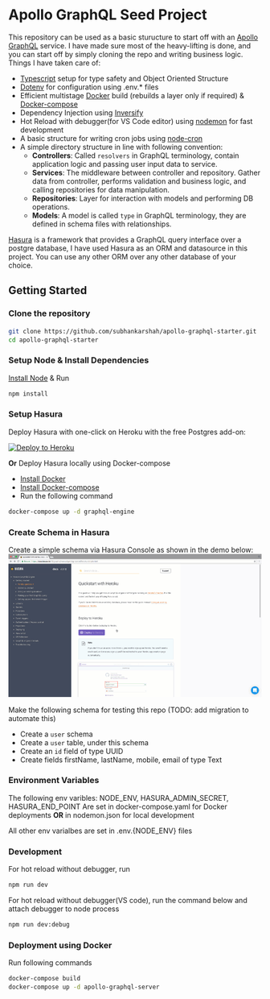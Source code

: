 # Apollo GraphQL Seed Project

This repository can be used as a basic sturucture to start off with an [Apollo GraphQL](https://www.apollographql.com/) service. I have made sure most of the heavy-lifting is done, and you can start off by simply cloning the repo and writing business logic. Things I have taken care of:

- [Typescript](https://www.typescriptlang.org/) setup for type safety and Object Oriented Structure
- [Dotenv](https://www.npmjs.com/package/dotenv) for configuration using .env.* files
- Efficient multistage [Docker](https://docs.docker.com/get-docker/) build (rebuilds a layer only if required) & [Docker-compose](https://docs.docker.com/compose/install/)
- Dependency Injection using [Inversify](https://www.npmjs.com/package/inversify)
- Hot Reload with debugger(for VS Code editor) using [nodemon](https://www.npmjs.com/package/nodemon) for fast development
- A basic structure for writing cron jobs using [node-cron](https://www.npmjs.com/package/cron)
- A simple directory structure in line with following convention:
  - **Controllers**: Called `resolvers` in GraphQL terminology, contain application logic and passing user input data to service.
  - **Services**: The middleware between controller and repository. Gather data from controller, performs validation and business logic, and calling repositories for data manipulation.
  - **Repositories**: Layer for interaction with models and performing DB operations.
  - **Models**: A model is called `type` in GraphQL terminology, they are defined in schema files with relationships.

[Hasura](https://hasura.io/) is a framework that provides a GraphQL query interface over a postgre database, I have used Hasura as an ORM and datasource in this project. You can use any other ORM over any other database of your choice.

## Getting Started

### Clone the repository

```bash
git clone https://github.com/subhankarshah/apollo-graphql-starter.git
cd apollo-graphql-starter
```

### Setup Node & Install Dependencies

[Install Node](https://nodejs.org/en/download/package-manager/) & Run

```bash
npm install
```

### Setup Hasura

Deploy Hasura with one-click on Heroku with the free Postgres add-on:

[![Deploy to Heroku](https://www.herokucdn.com/deploy/button.svg)](https://heroku.com/deploy?template=https://github.com/hasura/graphql-engine-heroku)

**Or** Deploy Hasura locally using Docker-compose

- [Install Docker](https://docs.docker.com/get-docker/)
- [Install Docker-compose](https://docs.docker.com/compose/install/)
- Run the following command

```bash
docker-compose up -d graphql-engine
```

### Create Schema in Hasura

Create a simple schema via Hasura Console as shown in the demo below:
![Hasura GraphQL Engine Demo](assets/demo.gif)

Make the following schema for testing this repo (TODO: add migration to automate this)

- Create a `user` schema
- Create a `user` table, under this schema
- Create an `id` field of type UUID
- Create fields firstName, lastName, mobile, email of type Text

### Environment Variables

The following env varibles: NODE_ENV, HASURA_ADMIN_SECRET, HASURA_END_POINT
Are set in docker-compose.yaml for Docker deployments **OR** in nodemon.json for local development

All other env varialbes are set in .env.{NODE_ENV} files

### Development

For hot reload without debugger, run

```bash
npm run dev
```

For hot reload without debugger(VS code), run the command below and attach debugger to node process

```bash
npm run dev:debug
```

### Deployment using Docker

Run following commands

```bash
docker-compose build
docker-compose up -d apollo-graphql-server
```
